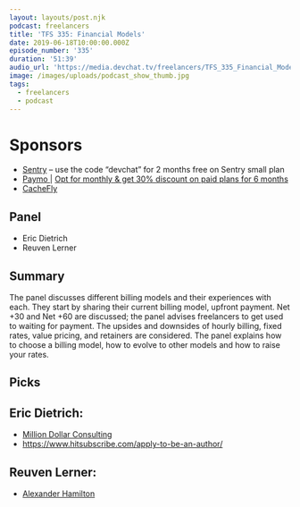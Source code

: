 ```yaml
---
layout: layouts/post.njk
podcast: freelancers
title: 'TFS 335: Financial Models'
date: 2019-06-18T10:00:00.000Z
episode_number: '335'
duration: '51:39'
audio_url: 'https://media.devchat.tv/freelancers/TFS_335_Financial_Models.mp3'
image: /images/uploads/podcast_show_thumb.jpg
tags:
  - freelancers
  - podcast
---
```

# Sponsors

* [Sentry](http://sentry.io/) – use the code “devchat” for 2 months free on Sentry small plan
* [Paymo ](https://www.paymoapp.com/?utm_source=Devchat&utm_medium=podcast&utm_campaign=Devchat_Freelancers_Podcast)| [Opt for monthly & get 30% discount on paid plans for 6 months](https://app.paymoapp.com/?discount=622H2D#Paymo.module.subscription/)
* [CacheFly](https://www.cachefly.com/)

## Panel

* Eric Dietrich
* Reuven Lerner

## Summary

The panel discusses different billing models and their experiences with each. They start by sharing their current billing model, upfront payment. Net +30 and Net +60 are discussed; the panel advises freelancers to get used to waiting for payment. The upsides and downsides of hourly billing, fixed rates, value pricing, and retainers are considered. The panel explains how to choose a billing model, how to evolve to other models and how to raise your rates.

## Picks

## Eric Dietrich:

* [Million Dollar Consulting](https://www.amazon.com/Million-Dollar-Consulting-Alan-Weiss-ebook/dp/B002MPQ230/ref=sr_1_3?ie=UTF8&qid=1548462018&sr=8-1&linkCode=ll1&tag=devchattv-20&linkId=f06bfe7482dca8bb751ed6d7cc86e2ab&language=en_US)
* <https://www.hitsubscribe.com/apply-to-be-an-author/>

## Reuven Lerner:

* [Alexander Hamilton](https://www.amazon.com/Alexander-Hamilton-Ron-Chernow-ebook/dp/B000QJLQZI/ref=sr_1_2?ie=UTF8&qid=1548462018&sr=8-1&linkCode=ll1&tag=devchattv-20&linkId=f06bfe7482dca8bb751ed6d7cc86e2ab&language=en_US)
